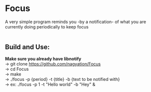 # Focus
A very simple program reminds you -by a notification- of what you are currently doing periodically to keep focus <br> <br>

## Build and Use:
**Make sure you already have libnotify** <br>
-> git clone https://github.com/nagyation/Focus <br>
-> cd Focus<br>
-> make <br>
-> ./focus -p {period} -t {title} -b {text to be notified with}<br>
-> ex: ./focus -p 1 -t "Hello world" -b "Hey" &<br>
